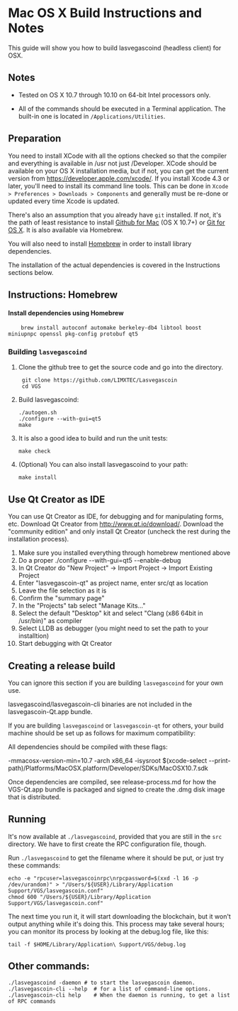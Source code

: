 Mac OS X Build Instructions and Notes
====================================
This guide will show you how to build lasvegascoind (headless client) for OSX.

Notes
-----

* Tested on OS X 10.7 through 10.10 on 64-bit Intel processors only.

* All of the commands should be executed in a Terminal application. The
built-in one is located in `/Applications/Utilities`.

Preparation
-----------

You need to install XCode with all the options checked so that the compiler
and everything is available in /usr not just /Developer. XCode should be
available on your OS X installation media, but if not, you can get the
current version from https://developer.apple.com/xcode/. If you install
Xcode 4.3 or later, you'll need to install its command line tools. This can
be done in `Xcode > Preferences > Downloads > Components` and generally must
be re-done or updated every time Xcode is updated.

There's also an assumption that you already have `git` installed. If
not, it's the path of least resistance to install [Github for Mac](https://mac.github.com/)
(OS X 10.7+) or
[Git for OS X](https://code.google.com/p/git-osx-installer/). It is also
available via Homebrew.

You will also need to install [Homebrew](http://brew.sh) in order to install library
dependencies.

The installation of the actual dependencies is covered in the Instructions
sections below.

Instructions: Homebrew
----------------------

#### Install dependencies using Homebrew

        brew install autoconf automake berkeley-db4 libtool boost miniupnpc openssl pkg-config protobuf qt5

### Building `lasvegascoind`

1. Clone the github tree to get the source code and go into the directory.

        git clone https://github.com/LIMXTEC/Lasvegascoin
        cd VGS

2.  Build lasvegascoind:

        ./autogen.sh
        ./configure --with-gui=qt5
        make

3.  It is also a good idea to build and run the unit tests:

        make check

4.  (Optional) You can also install lasvegascoind to your path:

        make install

Use Qt Creator as IDE
------------------------
You can use Qt Creator as IDE, for debugging and for manipulating forms, etc.
Download Qt Creator from http://www.qt.io/download/. Download the "community edition" and only install Qt Creator (uncheck the rest during the installation process).

1. Make sure you installed everything through homebrew mentioned above
2. Do a proper ./configure --with-gui=qt5 --enable-debug
3. In Qt Creator do "New Project" -> Import Project -> Import Existing Project
4. Enter "lasvegascoin-qt" as project name, enter src/qt as location
5. Leave the file selection as it is
6. Confirm the "summary page"
7. In the "Projects" tab select "Manage Kits..."
8. Select the default "Desktop" kit and select "Clang (x86 64bit in /usr/bin)" as compiler
9. Select LLDB as debugger (you might need to set the path to your installtion)
10. Start debugging with Qt Creator

Creating a release build
------------------------
You can ignore this section if you are building `lasvegascoind` for your own use.

lasvegascoind/lasvegascoin-cli binaries are not included in the lasvegascoin-Qt.app bundle.

If you are building `lasvegascoind` or `lasvegascoin-qt` for others, your build machine should be set up
as follows for maximum compatibility:

All dependencies should be compiled with these flags:

 -mmacosx-version-min=10.7
 -arch x86_64
 -isysroot $(xcode-select --print-path)/Platforms/MacOSX.platform/Developer/SDKs/MacOSX10.7.sdk

Once dependencies are compiled, see release-process.md for how the VGS-Qt.app
bundle is packaged and signed to create the .dmg disk image that is distributed.

Running
-------

It's now available at `./lasvegascoind`, provided that you are still in the `src`
directory. We have to first create the RPC configuration file, though.

Run `./lasvegascoind` to get the filename where it should be put, or just try these
commands:

    echo -e "rpcuser=lasvegascoinrpc\nrpcpassword=$(xxd -l 16 -p /dev/urandom)" > "/Users/${USER}/Library/Application Support/VGS/lasvegascoin.conf"
    chmod 600 "/Users/${USER}/Library/Application Support/VGS/lasvegascoin.conf"

The next time you run it, it will start downloading the blockchain, but it won't
output anything while it's doing this. This process may take several hours;
you can monitor its process by looking at the debug.log file, like this:

    tail -f $HOME/Library/Application\ Support/VGS/debug.log

Other commands:
-------

    ./lasvegascoind -daemon # to start the lasvegascoin daemon.
    ./lasvegascoin-cli --help  # for a list of command-line options.
    ./lasvegascoin-cli help    # When the daemon is running, to get a list of RPC commands
